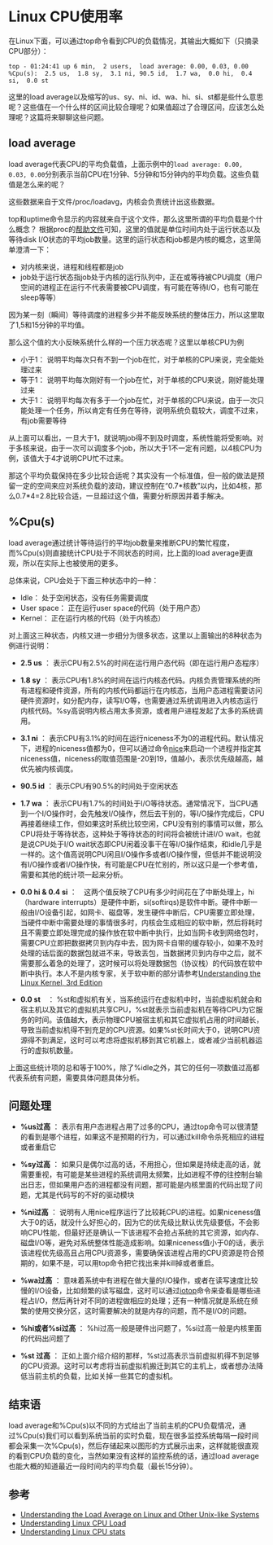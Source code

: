 # Linux CPU使用率


在Linux下面，可以通过top命令看到CPU的负载情况，其输出大概如下（只摘录CPU部分）：
```
top - 01:24:41 up 6 min,  2 users,  load average: 0.00, 0.03, 0.00
%Cpu(s):  2.5 us,  1.8 sy,  3.1 ni, 90.5 id,  1.7 wa,  0.0 hi,  0.4 si,  0.0 st
```

这里的load average以及缩写的us、sy、ni、id、wa、hi、si、st都是些什么意思呢？这些值在一个什么样的区间比较合理呢？如果值超过了合理区间，应该怎么处理呢？这篇将来聊聊这些问题。

## load average
load average代表CPU的平均负载值，上面示例中的```load average: 0.00, 0.03, 0.00```分别表示当前CPU在1分钟、5分钟和15分钟内的平均负载。这些负载值是怎么来的呢？

这些数据来自于文件/proc/loadavg，内核会负责统计出这些数据。

top和uptime命令显示的内容就来自于这个文件，那么这里所谓的平均负载是个什么概念？ 根据proc的[帮助文件](http://man7.org/linux/man-pages/man5/proc.5.html)可知，这里的值就是单位时间内处于运行状态以及等待disk I/O状态的平均job数量。这里的运行状态和job都是内核的概念，这里简单澄清一下：

* 对内核来说，进程和线程都是job
* job处于运行状态指job处于内核的运行队列中，正在或等待被CPU调度（用户空间的进程正在运行不代表需要被CPU调度，有可能在等待I/O，也有可能在sleep等等）

因为某一刻（瞬间）等待调度的进程多少并不能反映系统的整体压力，所以这里取了1,5和15分钟的平均值。

那么这个值的大小反映系统什么样的一个压力状态呢？这里以单核CPU为例

* 小于1： 说明平均每次只有不到一个job在忙，对于单核的CPU来说，完全能处理过来
* 等于1： 说明平均每次刚好有一个job在忙，对于单核的CPU来说，刚好能处理过来
* 大于1： 说明平均每次有多于一个job在忙，对于单核的CPU来说，由于一次只能处理一个任务，所以肯定有任务在等待，说明系统负载较大，调度不过来，有job需要等待

从上面可以看出，一旦大于1，就说明job得不到及时调度，系统性能将受影响。对于多核来说，由于一次可以调度多个job，所以大于1不一定有问题，以4核CPU为例，该值大于4才说明CPU忙不过来。

那这个平均负载保持在多少比较合适呢？其实没有一个标准值，但一般的做法是预留一定的空间来应对系统负载的波动，建议控制在“0.7\*核数”以内，比如4核，那么0.7\*4=2.8比较合适，一旦超过这个值，需要分析原因并着手解决。

## %Cpu(s)
load average通过统计等待运行的平均job数量来推断CPU的繁忙程度，而%Cpu(s)则直接统计CPU处于不同状态的时间，比上面的load average更直观，所以在实际上也被使用的更多。

总体来说，CPU会处于下面三种状态中的一种：

* Idle： 处于空闲状态，没有任务需要调度
* User space： 正在运行user space的代码（处于用户态）
* Kernel： 正在运行内核的代码（处于内核态）

对上面这三种状态，内核又进一步细分为很多状态，这里以上面输出的8种状态为例进行说明：

* **2.5 us** ： 表示CPU有2.5%的时间在运行用户态代码（即在运行用户态程序）

* **1.8 sy** ： 表示CPU有1.8%的时间在运行内核态代码。内核负责管理系统的所有进程和硬件资源，所有的内核代码都运行在内核态，当用户态进程需要访问硬件资源时，如分配内存，读写I/O等，也需要通过系统调用进入内核态运行内核代码。%sy高说明内核占用太多资源，或者用户进程发起了太多的系统调用。

* **3.1 ni** ： 表示CPU有3.1%的时间在运行niceness不为0的进程代码。默认情况下，进程的niceness值都为0，但可以通过命令[nice](http://man7.org/linux/man-pages/man1/nice.1.html)来启动一个进程并指定其niceness值，niceness的取值范围是-20到19，值越小，表示优先级越高，越优先被内核调度。

* **90.5 id** ： 表示CPU有90.5%的时间处于空闲状态

* **1.7 wa** ： 表示CPU有1.7%的时间处于I/O等待状态。通常情况下，当CPU遇到一个I/O操作时，会先触发I/O操作，然后去干别的，等I/O操作完成后，CPU再接着继续工作，但如果这时系统比较空闲，CPU没有别的事情可以做，那么CPU将处于等待状态，这种处于等待状态的时间将会被统计进I/O wait，也就是说CPU处于I/O wait状态即CPU闲着没事干在等I/O操作结束，和idle几乎是一样的。这个值高说明CPU闲且I/O操作多或者I/O操作慢，但低并不能说明没有I/O操作或者I/O操作快，有可能是CPU在忙别的，所以这只是一个参考值，需要和其他的统计项一起来分析。

* **0.0 hi & 0.4 si** ：　这两个值反映了CPU有多少时间花在了中断处理上，hi（hardware interrupts）是硬件中断，si(softirqs)是软件中断。硬件中断一般由I/O设备引起，如网卡、磁盘等，发生硬件中断后，CPU需要立即处理，当硬件中断中需要处理的事情很多时，内核会生成相应的软中断，然后将耗时且不需要立即处理完成的操作放在软中断中执行，比如当网卡收到网络包时，需要CPU立即把数据拷贝到内存中去，因为网卡自带的缓存较小，如果不及时处理的话后面的数据包就进不来，导致丢包，当数据拷贝到内存中之后，就不需要那么着急的处理了，这时候可以将处理数据包（协议栈）的代码放在软中断中执行。本人不是内核专家，关于软中断的部分请参考[Understanding the Linux Kernel, 3rd Edition](https://www.safaribooksonline.com/library/view/understanding-the-linux/0596005652/ch04s07.html)

* **0.0 st**　： %st和虚拟机有关，当系统运行在虚拟机中时，当前虚拟机就会和宿主机以及其它的虚拟机共享CPU，%st就表示当前虚拟机在等待CPU为它服务的时间。该值越大，表示物理CPU被宿主机和其它虚拟机占用的时间越长，导致当前虚拟机得不到充足的CPU资源。如果%st长时间大于0，说明CPU资源得不到满足，这时可以考虑将虚拟机移到其它机器上，或者减少当前机器运行的虚拟机数量。

上面这些统计项的总和等于100%，除了%idle之外，其它的任何一项数值过高都代表系统有问题，需要具体问题具体分析。

## 问题处理

* **%us过高** ： 表示有用户态进程占用了过多的CPU，通过top命令可以很清楚的看到是哪个进程，如果这不是预期的行为，可以通过kill命令杀死相应的进程或者重启它

* **%sy过高** ： 如果只是偶尔过高的话，不用担心，但如果是持续走高的话，就需要重视，有可能是某些进程的系统调用太频繁，比如进程不停的往控制台输出日志，但如果用户态的进程都没有问题，那可能是内核里面的代码出现了问题，尤其是代码写的不好的驱动模块

* **%ni过高** ： 说明有人用nice程序运行了比较耗CPU的进程。如果niceness值大于0的话，就没什么好担心的，因为它的优先级比默认优先级要低，不会影响CPU性能，但最好还是确认一下该进程不会抢占系统的其它资源，如内存、磁盘I/O等，避免对系统整体性能造成影响。如果niceness值小于0的话，表示该进程优先级高且占用CPU资源多，需要确保该进程占用的CPU资源是符合预期的，如果不是，可以用top命令把它找出来并kill掉或者重启。

* **%wa过高** ： 意味着系统中有进程在做大量的I/O操作，或者在读写速度比较慢的I/O设备，比如频繁的读写磁盘，这时可以通过[iotop](http://guichaz.free.fr/iotop/)命令来查看是哪些进程占I/O，然后再针对不同的进程做相应的处理；还有一种情况就是系统在频繁的使用交换分区，这时需要解决的就是内存的问题，而不是I/O的问题。

* **%hi或者%si过高** ： %hi过高一般是硬件出问题了，%si过高一般是内核里面的代码出问题了

* **%st 过高** ： 正如上面介绍介绍的那样，%st过高表示当前虚拟机得不到足够的CPU资源。这时可以考虑将当前虚拟机搬迁到其它的主机上，或者想办法降低当前主机的负载，比如关掉一些其它的虚拟机。

## 结束语
load average和%Cpu(s)以不同的方式给出了当前主机的CPU负载情况，通过%Cpu(s)我们可以看到系统当前的实时负载，现在很多监控系统每隔一段时间都会采集一次%Cpu(s)，然后存储起来以图形的方式展示出来，这样就能很直观的看到CPU负载的变化，当然如果没有这样的监控系统的话，通过load average也能大概的知道最近一段时间内的平均负载（最长15分钟）。

## 参考
* [Understanding the Load Average on Linux and Other Unix-like Systems](http://www.howtogeek.com/194642/understanding-the-load-average-on-linux-and-other-unix-like-systems/)
* [Understanding Linux CPU Load](http://blog.scoutapp.com/articles/2009/07/31/understanding-load-averages)
* [Understanding Linux CPU stats](http://blog.scoutapp.com/articles/2015/02/24/understanding-linuxs-cpu-stats)
